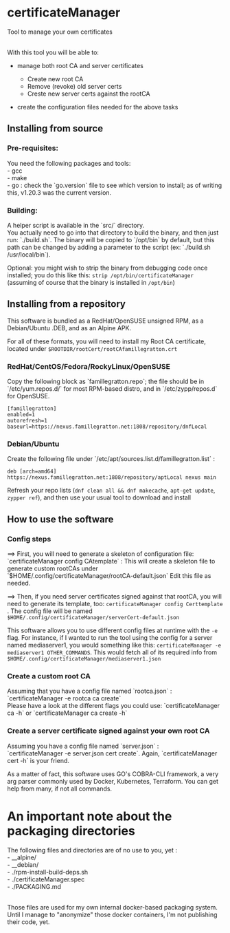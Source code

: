 <H1>certificateManager</H1>

Tool to manage your own certificates<br><br>

With this tool you will be able to:
- manage both root CA and server certificates
  - Create new root CA
  - Remove (revoke) old server certs
  - Creste new server certs against the rootCA

- create the configuration files needed for the above tasks

<H2>Installing from source</H2>
<H3>Pre-requisites:</H3>
You need the following packages and tools:<br>
- gcc<br>
- make<br>
- go : check the `go.version` file to see which version to install; as of writing this, v1.20.3 was the current version.<br>

<H3>Building:</H3>
A helper script is available in the `src/` directory.<br>
You actually need to go into that directory to build the binary, and then just run: `./build.sh`. The binary will be copied to `/opt/bin` by default, but this path can be changed by adding a parameter to the script (ex: `./build.sh /usr/local/bin`).

Optional: you might wish to strip the binary from debugging code once installed; you do this like this: `strip /opt/bin/certificateManager` (assuming of course that the binary is installed in `/opt/bin`)


<H2>Installing from a repository</H2>
This software is bundled as a RedHat/OpenSUSE unsigned RPM, as a Debian/Ubuntu .DEB, and as an Alpine APK.

For all of these formats, you will need to install my Root CA certificate, located under `$ROOTDIR/rootCert/rootCAfamillegratton.crt`

<H3>RedHat/CentOS/Fedora/RockyLinux/OpenSUSE</H3>
Copy the following block as `famillegratton.repo`; the file should be in `/etc/yum.repos.d/` for most RPM-based distro, and in `/etc/zypp/repos.d` for OpenSUSE.

```
[famillegratton]
enabled=1
autorefresh=1
baseurl=https://nexus.famillegratton.net:1808/repository/dnfLocal
```

<H3>Debian/Ubuntu</H3>
Create the following file under `/etc/apt/sources.list.d/famillegratton.list` :

```
deb [arch=amd64] https://nexus.famillegratton.net:1808/repository/aptLocal nexus main
```

Refresh your repo lists (`dnf clean all && dnf makecache`, `apt-get update`, `zypper ref`), and then use your usual tool to download and install

<H2>How to use the software</H2>
<H3>Config steps</H3>
==> First, you will need to generate a skeleton of configuration file:
`certificateManager config CAtemplate` :
This will create a skeleton file to generate custom rootCAs under `$HOME/.config/certificateManager/rootCA-default.json`
Edit this file as needed.

==> Then, if you need server certificates signed against that rootCA, you will need to generate its template, too:
`certificateManager config Certtemplate` . The config file will be named `$HOME/.config/certificateManager/serverCert-default.json`

This software allows you to use different config files at runtime with the `-e` flag. For instance, if I wanted to run the tool using the config for a server named mediaserver1, you would something like this:
`certificateManager -e mediaserver1 OTHER_COMMANDS`. This would fetch all of its required info from `$HOME/.config/certificateManager/mediaserver1.json`

<H3>Create a custom root CA</H3>
Assuming that you have a config file named `rootca.json` :<br>
`certificateManager -e rootca ca create`<br>
Please have a look at the different flags you could use: `certificateManager ca -h` or `certificateManager ca create -h`

<H3>Create a server certificate signed against your own root CA</H3>
Assuming you have a config file named `server.json` :<br>
`certificateManager -e server.json cert create`. Again, `certificateManager cert -h` is your friend.


As a matter of fact, this software uses GO's COBRA-CLI framework, a very arg parser commonly used by Docker, Kubernetes, Terraform. You can get help from many, if not all commands.

<H1>An important note about the packaging directories</H1>
The following files and directories are of no use to you, yet :<br>
- __alpine/<br>
- __debian/<br>
- ./rpm-install-build-deps.sh<br>
- ./certificateManager.spec<br>
- ./PACKAGING.md<br><br>

Those files are used for my own internal docker-based packaging system. Until I manage to "anonymize" those docker containers, I'm not publishing their code, yet.
